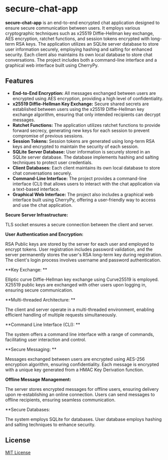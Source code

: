 # secure-chat-app

**secure-chat-app** is an end-to-end encrypted chat application designed to ensure secure communication between users. It employs various cryptographic techniques such as x25519 Diffie-Hellman key exchange, AES encryption, ratchet functions, and session tokens encrypted with long-term RSA keys. The application utilizes an SQLite server database to store user information securely, employing hashing and salting for enhanced security. Each client also maintains its own local database to store chat conversations. The project includes both a command-line interface and a graphical web interface built using CherryPy.

## Features

- **End-to-End Encryption:** All messages exchanged between users are encrypted using AES encryption, providing a high level of confidentiality.
- **x25519 Diffie-Hellman Key Exchange:** Secure shared secrets are established between users using the x25519 Diffie-Hellman key exchange algorithm, ensuring that only intended recipients can decrypt messages.
- **Ratchet Functions:** The application utilizes ratchet functions to provide forward secrecy, generating new keys for each session to prevent compromise of previous sessions.
- **Session Tokens:** Session tokens are generated using long-term RSA keys and encrypted to maintain the security of each session.
- **SQLite Server Database:** User information is securely stored in an SQLite server database. The database implements hashing and salting techniques to protect user credentials.
- **Client Databases:** Each client maintains its own local database to store chat conversations securely.
- **Command-Line Interface:** The project provides a command-line interface (CLI) that allows users to interact with the chat application via a text-based interface.
- **Graphical Web Interface:** The project also includes a graphical web interface built using CherryPy, offering a user-friendly way to access and use the chat application.


**Secure Server Infrastructure:**

TLS socket ensures a secure connection between the client and server.

**User Authentication and Encryption:**

RSA Public keys are stored by the server for each user and employed to encrypt tokens.
User registration includes password validation, and the server permanently stores the user's RSA long-term key during registration.
The client's login process involves username and password authentication.

**Key Exchange: **

Elliptic curve Diffie-Hellman key exchange using Curve25519 is employed.
X25519 public keys are exchanged with other users upon logging in, ensuring secure communication.

**Multi-threaded Architecture: **

The client and server operate in a multi-threaded environment, enabling efficient handling of multiple requests simultaneously.

**Command Line Interface (CLI): **

The system offers a command line interface with a range of commands, facilitating user interaction and control.

**Secure Messaging: **

Messages exchanged between users are encrypted using AES-256 encryption algorithm, ensuring confidentiality.
Each message is encrypted with a unique key generated from a HMAC Key Derivation function.

**Offline Message Management:**

The server stores encrypted messages for offline users, ensuring delivery upon re-establishing an online connection.
Users can send messages to offline recipients, ensuring seamless communication.

**Secure Databases:

The system employs SQLite for databases.
User database employs hashing and salting techniques to enhance security.

## License

[MIT License](https://opensource.org/licenses/MIT)
